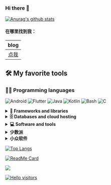 ### Hi there 👋

[![Anurag's github stats](https://github-readme-stats.vercel.app/api?username=gsyx666)](https://github.com/anuraghazra/github-readme-stats)

#### 在哪里找到我：

|                            blog                            |
| :--------------------------------------------------------: |
| [点我](https://gsyx.vercel.app/) |

## 🛠️ My favorite tools

### 👨‍💻 Programming languages

![Android](https://img.shields.io/badge/Android-%2335495e.svg?style=for-the-badge&logo=Android&logoColor=%FF35D06D)
![Flutter](https://img.shields.io/badge/Flutter-%23323330.svg?style=for-the-badge&logo=Flutter&logoColor=%FF0F7BE4)
![Java](https://img.shields.io/badge/Java-%23323330.svg?style=for-the-badge&logo=Java&logoColor=%23F7DF1E)
![Kotlin](https://img.shields.io/badge/Kotlin-%23323330.svg?style=for-the-badge&logo=Kotlin&logoColor=%23F7DF1E)
![Bash](https://img.shields.io/badge/Bash-%23323330.svg?style=for-the-badge&logo=Bash&logoColor=%23F7DF1E)
![C](https://img.shields.io/badge/C-%23323330.svg?style=for-the-badge&logo=C&logoColor=white)


<details>
  <summary><b>🧰 Frameworks and libraries</b></summary>
  <br/>
  <p>
    <a href="#"><img alt="GitHub Actions" src="https://img.shields.io/badge/GitHub%20Actions-2671E5.svg?logo=github%20actions&logoColor=white"></a>
    <a href="#"><img alt="Material Design" src="https://img.shields.io/badge/Material%20Design-0081CB.svg?logo=material-design&logoColor=white"></a>
  </p>
</details>

<details>
  <summary><b>🗄️ Databases and cloud hosting</b></summary>
  <br/>
  <p>
    <a href="#"><img alt="GitHub Pages" src="https://img.shields.io/badge/GitHub%20Pages-327FC7.svg?logo=github&logoColor=white"></a>
    <a href="#"><img alt="Vercel" src="https://img.shields.io/badge/Vercel-000000.svg?logo=vercel&logoColor=white"></a>
    <a href="#"><img alt="Heroku" src="https://img.shields.io/badge/Heroku-430098.svg?logo=heroku&logoColor=white"></a>
    <a href="https://www.cloudflare.com/"><img alt="CloudFlare" src="https://img.shields.io/badge/CloudFlare-430098.svg?logo=CloudFlare&logoColor=white"></a>
    <a href="#"><img alt="MongoDB" src ="https://img.shields.io/badge/MongoDB-4ea94b.svg?logo=mongodb&logoColor=white"></a>
    <a href="#"><img alt="MySQL" src="https://img.shields.io/badge/MySQL-00f.svg?logo=mysql&logoColor=white"></a>
    <a href="#"><img alt="Notion" src="https://img.shields.io/badge/Notion-010101.svg?logo=notion&logoColor=white"></a>
    <a href="#"><img alt="Oracle" src ="https://img.shields.io/badge/Oracle-F00000.svg?logo=oracle&logoColor=white"></a>
    <a href="#"><img alt="PostgreSQL" src ="https://img.shields.io/badge/PostgreSQL-316192.svg?logo=postgresql&logoColor=white"></a>
    <a href="#"><img alt="Repl.it" src="https://img.shields.io/badge/Repl.it-0D101E.svg?logo=Replit&logoColor=white"></a>
    <a href="#"><img alt="SQLite" src ="https://img.shields.io/badge/SQLite-07405e.svg?logo=sqlite&logoColor=white"></a>
  </p>
</details>

<details>
  <summary><b>💻 Software and tools</b></summary>
  <br/>
  <p>
    <a href="#"><img alt="Adobe" src="https://img.shields.io/badge/Adobe-FF0000.svg?logo=adobe&logoColor=white"></a>
    <a href="#"><img alt="Android" src="https://img.shields.io/badge/Android-3DDC84?logo=android&logoColor=white"></a>
    <a href="#"><img alt="Android Studio" src="https://img.shields.io/badge/Android%20Studio-008678.svg?logo=android-studio&logoColor=white"></a>
    <a href="#"><img alt="Arch Linux" src="https://img.shields.io/badge/Arch%20Linux-1793D1.svg?logo=arch-linux&logoColor=white"></a>
    <a href="#"><img alt="Audacity" src="https://img.shields.io/badge/-Audacity-0000CC?logo=audacity&logoColor=white"></a>
    <a href="#"><img alt="Bitwarden" src="https://img.shields.io/badge/-Bitwarden-175DDC?logo=bitwarden&logoColor=white"></a>
    <a href="#"><img alt="Brave" src="https://img.shields.io/badge/-Brave-FB542B?logo=brave&logoColor=white"></a>
    <a href="#"><img alt="Codepen" src="https://img.shields.io/badge/Codepen-000000.svg?logo=codepen&logoColor=white"></a>
    <a href="#"><img alt="Construct 3" src="https://img.shields.io/badge/Construct%203-00b56a.svg?logo=construct-3&logoColor=white"></a>
    <a href="#"><img alt="Dark Reader" src="https://img.shields.io/badge/-Dark%20Reader-141E24?logo=dark-reader&logoColor=white"></a>
    <a href="#"><img alt="Git" src="https://img.shields.io/badge/Git-F05033.svg?logo=git&logoColor=white"></a>
    <a href="#"><img alt="Google Sheets" src="https://img.shields.io/badge/Google%20Sheets-34A853.svg?logo=google%20sheets&logoColor=white"></a>
    <a href="#"><img alt="Inkscape" src="https://img.shields.io/badge/Inkscape-000000?logo=Inkscape&logoColor=white"></a>
    <a href="#"><img alt="Jupyter" src="https://img.shields.io/badge/Jupyter-F37626.svg?logo=Jupyter&logoColor=white"></a>
    <a href="#"><img alt="Mathematica" src="https://img.shields.io/badge/Mathematica-DD1100.svg?logo=wolfram-mathematica&logoColor=white"></a>
    <a href="#"><img alt="OBS Studio" src="https://img.shields.io/badge/-OBS%20Studio-302E31?logo=obs-studio&logoColor=white"></a>
    <a href="#"><img alt="Photopea" src="https://img.shields.io/badge/Photopea-18A497?logo=photopea&logoColor=white"></a>
    <a href="#"><img alt="Postman" src="https://img.shields.io/badge/Postman-FF6C37?logo=postman&logoColor=white"></a>
    <a href="#"><img alt="Stack Overflow" src="https://img.shields.io/badge/-Stack%20Overflow-FE7A16?logo=stack-overflow&logoColor=white"></a>
    <a href="#"><img alt="Visual Studio Code" src="https://img.shields.io/badge/Visual%20Studio%20Code-0078d7.svg?logo=visual-studio-code&logoColor=white"></a>
  </p>
</details>

<details>
  <summary><b>少数派</b></summary>
    <!-- SSPAI:START -->
- [如何在 80 年代末的游戏行业打一场「代理人战争」？](https://sspai.com/post/69211)
- [第三方 iOS App 背着我们干了啥？我用 R 语言寻找答案](https://sspai.com/post/69299)
- [离职指南：体面地和公司说再见](https://sspai.com/post/69056)
- [本月玩什么 | 密特罗德、孤岛惊魂 6、帝国时代 IV、旅行游记](https://sspai.com/post/69359)
- [本周看什么丨最近值得一看的 10 部作品](https://sspai.com/post/69364)
<!-- SSPAI:END -->
  <br/>
</details>

<details>
  <summary><b>小众软件</b></summary>
    <!-- APPINN:START -->
- [求一个地理位置打卡软件](https://www.appinn.com/geographic-location-check-in/)
- [No Launcher – 只有 21KB 的安卓启动器](https://www.appinn.com/no-launcher-only-21kb/)
- [《观妙中国》新专题：首个司马台长城的 360 度实景游览](https://www.appinn.com/guanmiaozhongguo-simatai/)
- [可以期待一下：Meta – 一个用于视觉学习的笔记工具](https://www.appinn.com/projectmeta/)
- [APEnabler – 为没有 AirPlay 按钮的视频播放器添加 AirPlay 功能[Safari]](https://www.appinn.com/apenabler-for-safari/)
<!-- APPINN:END -->
  <br/>
</details>



[![Top Langs](https://github-readme-stats.vercel.app/api/top-langs/?username=gsyx666)](https://github.com/anuraghazra/github-readme-stats)

[![ReadMe Card](https://github-readme-stats.vercel.app/api/pin/?username=gsyx666&repo=gsyx666.github.io&show_owner=true)](https://github.com/gsyx666/gsyx666.github.io)

![](https://komarev.com/ghpvc/?username=gsyx666&color=green)

[![Hello visitors](https://visitor-badge.glitch.me/badge?page_id=gsyx666.gsyx666)](https://github.com/jwenjian/visitor-badge)
